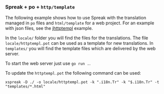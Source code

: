 ### Spreak + po + `http/template`

The following example shows how to use Spreak with the translation managed in `po` files and `html/template`
for a web project.
For an example with json files, see the [jhttptempl](../jhttptempl) example.

In the `locale/` folder you will find the files for the translations. 
The file `locale/httptempl.pot` can be used as a template for new translations.
In `templates/` you will find the template files which are delivered by the web server.

To start the web server just use `go run .`.

To update the `httptempl.pot` the following command can be used:
```shell
xspreak -D ./ -o locale/httptempl.pot -k ".i18n.Tr" -k "$.i18n.Tr" -t "templates/*.html"
```